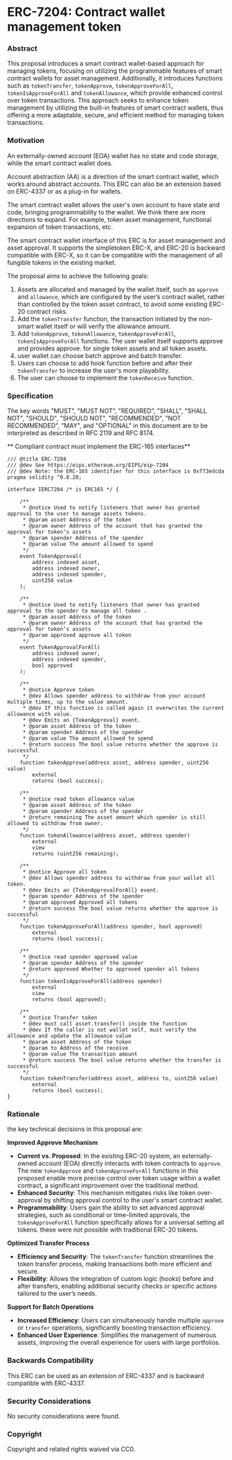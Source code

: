 # ERC-7204: Contract wallet management token

### Abstract

This proposal introduces a smart contract wallet-based approach for managing tokens, focusing on utilizing the programmable features of smart contract wallets for asset management. Additionally, it introduces functions such as `tokenTransfer`, `tokenApprove`, `tokenApproveForAll`, `tokenIsApproveForAll` and `tokenAllowance`, which provide enhanced control over token transactions. This approach seeks to enhance token management by utilizing the built-in features of smart contract wallets, thus offering a more adaptable, secure, and efficient method for managing token transactions.

### Motivation

An externally-owned account (EOA) wallet has no state and code storage, while the smart contract wallet does.

Account abstraction (AA) is a direction of the smart contract wallet, which works around abstract accounts. This ERC can also be an extension based on ERC-4337 or as a plug-in for wallets.

The smart contract wallet allows the user's own account to have state and code, bringing programmability to the wallet. We think there are more directions to expand. For example, token asset management, functional expansion of token transactions, etc.

The smart contract wallet interface of this ERC is for asset management and asset approval. It supports the simpletoken ERC-X, and ERC-20 is backward compatible with ERC-X, so it can be compatible with the management of all fungible tokens in the existing market.

The proposal aims to achieve the following goals:

1. Assets are allocated and managed by the wallet itself, such as `approve` and `allowance`, which are configured by the user’s contract wallet, rather than controlled by the token asset contract, to avoid some existing ERC-20 contract risks.
2. Add the `tokenTransfer` function, the transaction initiated by the non-smart wallet itself or will verify the allowance amount.
3. Add `tokenApprove`, `tokenAllowance`, `tokenApproveForAll`, `tokenIsApproveForAll` functions. The user wallet itself supports approve and provides approve. for single token assets and all token assets.
4. user wallet can choose batch approve and batch transfer.
5. Users can choose to add hook function before and after their `tokenTransfer` to increase the user's more playability.
6. The user can choose to implement the `tokenReceive` function.

### Specification

The key words "MUST", "MUST NOT", "REQUIRED", "SHALL", "SHALL NOT", "SHOULD", "SHOULD NOT", "RECOMMENDED", "NOT RECOMMENDED", "MAY", and "OPTIONAL" in this document are to be interpreted as described in RFC 2119 and RFC 8174.

\*\* Compliant contract must implement the ERC-165 interfaces\*\*

```solidity
/// @title ERC-7204 
/// @dev See https://eips.ethereum.org/EIPS/eip-7204
/// @dev Note: the ERC-165 identifier for this interface is 0xf73edcda
pragma solidity ^0.8.20;

interface IERC7204 /* is ERC165 */ {

    /**
     * @notice Used to notify listeners that owner has granted approval to the user to manage assets tokens.
     * @param asset Address of the token
     * @param owner Address of the account that has granted the approval for token‘s assets
     * @param spender Address of the spender
     * @param value The amount allowed to spend
     */
    event TokenApproval(
        address indexed asset,
        address indexed owner, 
        address indexed spender, 
        uint256 value
    );

    /**
     * @notice Used to notify listeners that owner has granted approval to the spender to manage all token .
     * @param asset Address of the token
     * @param owner Address of the account that has granted the approval for token‘s assets
     * @param approved approve all token
     */
    event TokenApprovalForAll(
        address indexed owner, 
        address indexed spender,
        bool approved
    );

    /**
     * @notice Approve token
     * @dev Allows spender address to withdraw from your account multiple times, up to the value amount.
     * @dev If this function is called again it overwrites the current allowance with value.
     * @dev Emits an {TokenApproval} event.
     * @param asset Address of the token
     * @param spender Address of the spender
     * @param value The amount allowed to spend
     * @return success The bool value returns whether the approve is successful
     */
    function tokenApprove(address asset, address spender, uint256 value) 
        external 
        returns (bool success);

    /**
     * @notice read token allowance value
     * @param asset Address of the token
     * @param spender Address of the spender
     * @return remaining The asset amount which spender is still allowed to withdraw from owner.
     */
    function tokenAllowance(address asset, address spender) 
        external
        view
        returns (uint256 remaining);

    /**
     * @notice Approve all token
     * @dev Allows spender address to withdraw from your wallet all token.
     * @dev Emits an {TokenApprovalForAll} event.
     * @param spender Address of the spender
     * @param approved Approved all tokens
     * @return success The bool value returns whether the approve is successful
     */
    function tokenApproveForAll(address spender, bool approved) 
        external 
        returns (bool success);

    /**
     * @notice read spender approved value
     * @param spender Address of the spender
     * @return approved Whether to approved spender all tokens
     */
    function tokenIsApproveForAll(address spender) 
        external
        view
        returns (bool approved);

    /**
     * @notice Transfer token
     * @dev must call asset.transfer() inside the function
     * @dev If the caller is not wallet self, must verify the allowance and update the allowance value
     * @param asset Address of the token
     * @param to Address of the receive
     * @param value The transaction amount
     * @return success The bool value returns whether the transfer is successful
     */
    function tokenTransfer(address asset, address to, uint256 value) 
        external 
        returns (bool success); 
}
```

### Rationale

the key technical decisions in this proposal are:

**Improved Approve Mechanism**

* **Current vs. Proposed**: In the existing ERC-20 system, an externally-owned account (EOA) directly interacts with token contracts to `approve`. The new `tokenApprove` and `tokenApproveForAll` functions in this proposed enable more precise control over token usage within a wallet contract, a significant improvement over the traditional method.
* **Enhanced Security**: This mechanism mitigates risks like token over-approval by shifting approval control to the user's smart contract wallet.
* **Programmability**: Users gain the ability to set advanced approval strategies, such as conditional or time-limited approvals, the `tokenApproveForAll` function specifically allows for a universal setting all tokens. these were not possible with traditional ERC-20 tokens.

**Optimized Transfer Process**

* **Efficiency and Security**: The `tokenTransfer` function streamlines the token transfer process, making transactions both more efficient and secure.
* **Flexibility**: Allows the integration of custom logic (hooks) before and after transfers, enabling additional security checks or specific actions tailored to the user’s needs.

**Support for Batch Operations**

* **Increased Efficiency**: Users can simultaneously handle multiple `approve` or `transfer` operations, significantly boosting transaction efficiency.
* **Enhanced User Experience**: Simplifies the management of numerous assets, improving the overall experience for users with large portfolios.

### Backwards Compatibility

This ERC can be used as an extension of ERC-4337 and is backward compatible with ERC-4337.

### Security Considerations

No security considerations were found.

### Copyright

Copyright and related rights waived via CC0.
